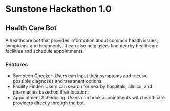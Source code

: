 # Sunstone Hackathon 1.0

## Health Care Bot 
A healthcare bot that provides information about common health issues, symptoms, and treatments. It can also help users find nearby healthcare facilities and schedule appointments.

### Features
- Symptom Checker: Users can input their symptoms and receive possible diagnoses and treatment options.
- Facility Finder: Users can search for nearby hospitals, clinics, and pharmacies based on their location.
- Appointment Scheduling: Users can book appointments with healthcare providers directly through the bot.
